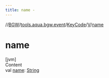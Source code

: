 ```yaml
---
title: name -
---
```

//[BGW](../../../../index.md)/[tools.aqua.bgw.event](../../index.md)/[KeyCode](../index.md)/[V](index.md)/[name](name.md)



# name  
[jvm]  
Content  
val [name](name.md): [String](https://kotlinlang.org/api/latest/jvm/stdlib/kotlin/-string/index.html)  



